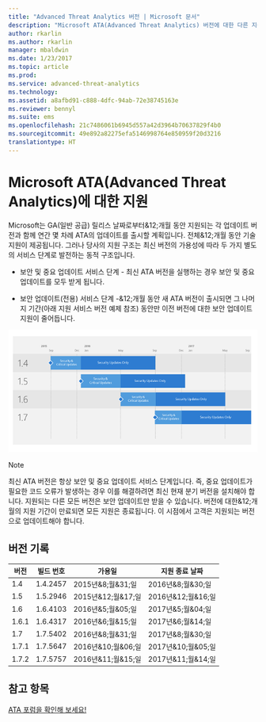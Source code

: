 ```yaml
---
title: "Advanced Threat Analytics 버전 | Microsoft 문서"
description: "Microsoft ATA(Advanced Threat Analytics) 버전에 대한 다른 지원 옵션을 설명합니다."
author: rkarlin
ms.author: rkarlin
manager: mbaldwin
ms.date: 1/23/2017
ms.topic: article
ms.prod: 
ms.service: advanced-threat-analytics
ms.technology: 
ms.assetid: a8afbd91-c888-4dfc-94ab-72e38745163e
ms.reviewer: bennyl
ms.suite: ems
ms.openlocfilehash: 21c7486061b6945d557a42d3964b70637829f4b0
ms.sourcegitcommit: 49e892a82275efa5146998764e850959f20d3216
translationtype: HT
---
```

# <a name="support-for-microsoft-advanced-threat-analytics-ata-versions"></a>Microsoft ATA(Advanced Threat Analytics)에 대한 지원

Microsoft는 GA(일반 공급) 릴리스 날짜로부터&12;개월 동안 지원되는 각 업데이트 버전과 함께 연간 몇 차례 ATA의 업데이트를 출시할 계획입니다. 전체&12;개월 동안 기술 지원이 제공됩니다. 그러나 당사의 지원 구조는 최신 버전의 가용성에 따라 두 가지 별도의 서비스 단계로 발전하는 동적 구조입니다.

-    보안 및 중요 업데이트 서비스 단계 - 최신 ATA 버전을 실행하는 경우 보안 및 중요 업데이트를 모두 받게 됩니다.

-    보안 업데이트(전용) 서비스 단계 -&12;개월 동안 새 ATA 버전이 출시되면 그 나머지 기간(아래 지원 서비스 버전 예제 참조) 동안만 이전 버전에 대한 보안 업데이트 지원이 줄어듭니다.
 
![지원 서비스 버전 예제](media/versions.png)

> [!Note]
> 최신 ATA 버전은 항상 보안 및 중요 업데이트 서비스 단계입니다. 즉, 중요 업데이트가 필요한 코드 오류가 발생하는 경우 이를 해결하려면 최신 현재 분기 버전을 설치해야 합니다. 지원되는 다른 모든 버전은 보안 업데이트만 받을 수 있습니다. 버전에 대한&12;개월의 지원 기간이 만료되면 모든 지원은 종료됩니다. 이 시점에서 고객은 지원되는 버전으로 업데이트해야 합니다.

## <a name="version-history"></a>버전 기록

|버전|빌드 번호|가용일| 지원 종료 날짜|
|----|----|----|----|
|1.4|1.4.2457|2015년&8;월&31;일|2016년&8;월&30;일|
|1.5|1.5.2946|2015년&12;월&17;일|2016년&12;월&16;일|
|1.6|1.6.4103|2016년&5;월&05;일|2017년&5;월&04;일|
|1.6.1|1.6.4317|2016년&6;월&15;일|2017년&6;월&14;일|
|1.7|1.7.5402|2016년&8;월&31;일|2017년&8;월&30;일|
|1.7.1|1.7.5647|2016년&10;월&06;일|2017년&10;월&05;일|
|1.7.2|1.7.5757|2016년&11;월&15;일|2017년&11;월&14;일|





## <a name="see-also"></a>참고 항목
[ATA 포럼을 확인해 보세요!](https://social.technet.microsoft.com/Forums/security/home?forum=mata)
